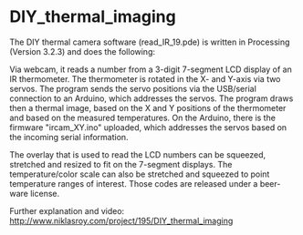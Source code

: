 # DIY_thermal_imaging

The DIY thermal camera software (read_IR_19.pde) is written in Processing (Version 3.2.3) and does the following:

Via webcam, it reads a number from a 3-digit 7-segment LCD display of an IR thermometer. The thermometer is rotated in the X- and Y-axis via two servos. The program sends the servo positions via the USB/serial connection to an Arduino, which addresses the servos. The program draws then a thermal image, based on the X and Y positions of the thermometer and based on the measured temperatures. On the Arduino, there is the firmware "ircam_XY.ino" uploaded, which addresses the servos based on the incoming serial information.

The overlay that is used to read the LCD numbers can be squeezed, stretched and resized to fit on the 7-segment displays. The temperature/color scale can also be stretched and squeezed to point temperature ranges of interest.
Those codes are released under a beer-ware license.

Further explanation and video: http://www.niklasroy.com/project/195/DIY_thermal_imaging
